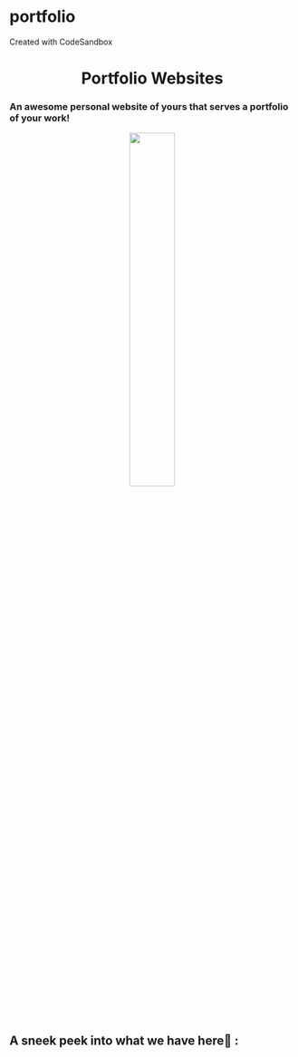 # portfolio
Created with CodeSandbox
<h1 align= "center"><b>Portfolio Websites</b></h1> 

### An awesome personal website of yours that serves a portfolio of your work! 

<p align="center"><img src="https://media.giphy.com/media/9JrkkDoJuU0FbdbUZU/giphy.gif" width = 40%></p>

## A sneek peek into what we have here🙈 :

<p align="center"><img src=""></p>


